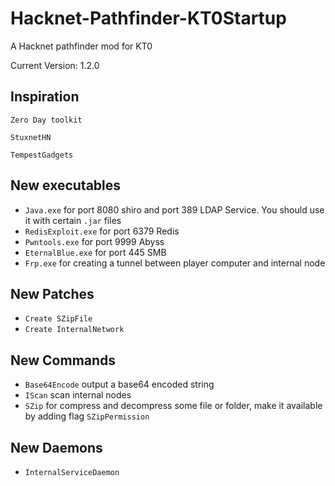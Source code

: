 # Hacknet-Pathfinder-KT0Startup



A Hacknet pathfinder mod for KT0



Current Version: 1.2.0

## Inspiration



`Zero Day toolkit`

`StuxnetHN`

`TempestGadgets`

## New executables



- `Java.exe` for port 8080 shiro and port 389 LDAP Service. You should use it with certain `.jar` files
- `RedisExploit.exe` for port 6379 Redis
- `Pwntools.exe` for port 9999 Abyss
- `EternalBlue.exe` for port 445 SMB
- `Frp.exe` for creating a tunnel between player computer and internal node




## New Patches



* `Create SZipFile`
* `Create InternalNetwork`



## New Commands



- `Base64Encode` output a base64 encoded string
- `IScan` scan internal nodes
- `SZip` for compress and decompress some file or folder, make it available by adding flag `SZipPermission`



## New Daemons

* `InternalServiceDaemon` 
